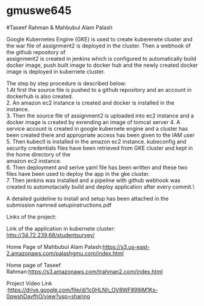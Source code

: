 # gmuswe645 
#Taseef Rahman & Mahbubul Alam Palash

 Google Kubernetes Engine (GKE) is used to create kuberenete cluster and the war file of assignment2 is deployed in the cluster. Then a webhook of the github repository of \
 assignment2 is created in jenkins which is configured to automatically build docker image, push built image to docker hub and the newly created docker image is deployed in 
 kubernete cluster.
 
 The step by step procedure is described below:\
 1.At first the source file is pushed to a github repository and an account in dockerhub is also created. \
 2. An amazon ec2 instance is created and docker is installed in the instance.\
 3. Then the source file of assignment2 is uploaded into ec2 instance and a docker image is created by exrending an image of tomcat server 
 4. A service account is created in google kubernete engine and a cluster has been created there and appropriate access has been given to the IAM user\
 5. Then kubectl is installed in the amazon ec2 instance. kubeconfig and security credentials files have been retrieved from GKE cluster and kept in the home directory of the\
 amazon ec2 instance.\
 6. Then deployment and serive  yaml file has been written and these two files have been used to deploy the app in the gke cluster.\
 7. Then jenkins was installed and a pipeline with github webhook was created to automotacially build and deploy application after every commit.\
 
 
A detailed guideline to install and setup has been attached in the submission namned setupinstructions.pdf 


Links of the project:

Link of the application in kubernete cluster: http://34.72.239.68/studentsurvey/

Home Page of Mahbubul Alam Palash:https://s3.us-east-2.amazonaws.com/palashgmu.com/index.html

Home page of Taseef Rahman:https://s3.amazonaws.com/trahman2.com/index.html

Project Video Link :https://drive.google.com/file/d/1c0HLNh_OV8WF899iM1Ks-0qwshDavfhO/view?usp=sharing
